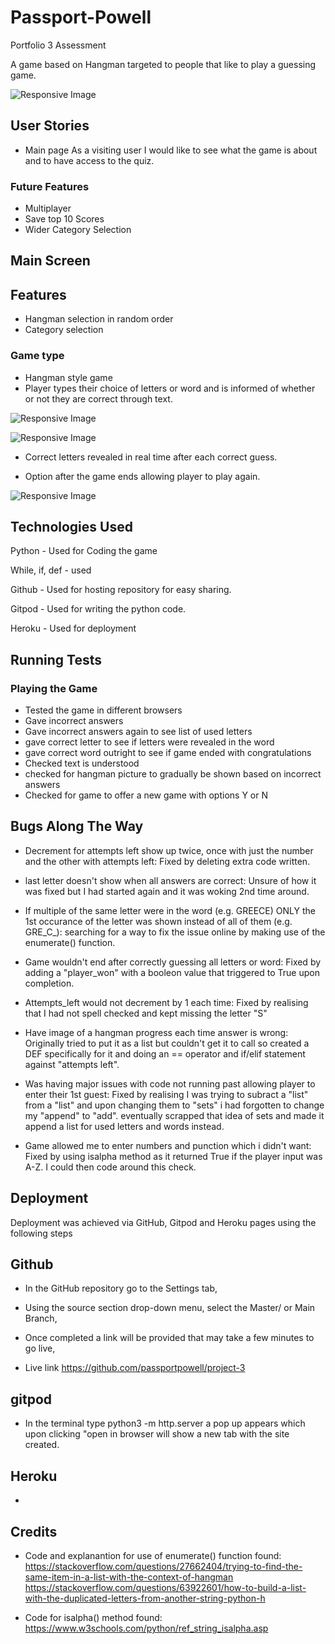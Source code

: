 # Passport-Powell
Portfolio 3 Assessment

A game based on Hangman targeted to people that like to play a guessing game.


![Responsive Image](https://github.com/passportpowell/project-2/blob/main/assets/images/readme.jpg?raw=true)



## User Stories
- Main page
As a visiting user I would like to see what the game is about and to have access to the quiz.


### Future Features
- Multiplayer
- Save top 10 Scores
- Wider Category Selection


## Main Screen

## Features
- Hangman selection in random order
- Category selection


### Game type
- Hangman style game
- Player types their choice of letters or word and is informed of whether or not they are correct through text.


![Responsive Image](https://github.com/passportpowell/project-2/blob/main/assets/images/right-answer.jpg?raw=true)

![Responsive Image](https://github.com/passportpowell/project-2/blob/main/assets/images/wrong-answer.jpg?raw=true)


- Correct letters revealed in real time after each correct guess.

- Option after the game ends allowing player to play again.

![Responsive Image](https://github.com/passportpowell/project-2/blob/main/assets/images/score-popup.jpg?raw=true)



## Technologies Used
Python - Used for Coding the game

While, if, def - used

Github - Used for hosting repository for easy sharing.

Gitpod - Used for writing the python code.

Heroku - Used for deployment


## Running Tests

### Playing the Game
- Tested the game in different browsers
- Gave incorrect answers
- Gave incorrect answers again to see list of used letters
- gave correct letter to see if letters were revealed in the word
- gave correct word outright to see if game ended with congratulations
- Checked text is understood
- checked for hangman picture to gradually be shown based on incorrect answers
- Checked for game to offer a new game with options Y or N


## Bugs Along The Way

- Decrement for attempts left show up twice, once with just the number and the other with attempts left: Fixed by deleting extra code written.

- last letter doesn't show when all answers are correct: Unsure of how it was fixed but I had started again and it was woking 2nd time around.

- If multiple of the same letter were in the word (e.g. GREECE) ONLY the 1st occurance of the letter was shown instead of all of them (e.g. GRE_C_): searching for a way to fix the issue online by making use of the enumerate() function.

- Game wouldn't end after correctly guessing all letters or word: Fixed by adding a "player_won" with a booleon value that triggered to True upon completion.

- Attempts_left would not decrement by 1 each time: Fixed by realising that I had not spell checked and kept missing the letter "S"

- Have image of a hangman progress each time answer is wrong: Originally tried to put it as a list but couldn't get it to call so created a DEF specifically for it and doing an == operator and if/elif statement against "attempts left". 

- Was having major issues with code not running past allowing player to enter their 1st guest: Fixed by realising I was trying to subract a "list" from a "list" and upon changing them to "sets" i had forgotten to change my "append" to "add". eventually scrapped that idea of sets and made it append a list for used letters and words instead.

- Game allowed me to enter numbers and punction which i didn't want: Fixed by using isalpha method as it returned True if the player input was A-Z. I could then code around this check.


## Deployment
Deployment was achieved via GitHub, Gitpod and Heroku pages using the following steps

## Github
 - In the GitHub repository go to the Settings tab,

 - Using the source section drop-down menu, select the Master/ or Main Branch,

 - Once completed a link will be provided that may take a few minutes to go live,

- Live link https://github.com/passportpowell/project-3

## gitpod
 - In the terminal type python3 -m http.server
 a pop up appears which upon clicking "open in browser will show a new tab with the site created.

## Heroku
- 

## Credits
- Code and explanantion for use of enumerate() function found: 
https://stackoverflow.com/questions/27662404/trying-to-find-the-same-item-in-a-list-with-the-context-of-hangman 
https://stackoverflow.com/questions/63922601/how-to-build-a-list-with-the-duplicated-letters-from-another-string-python-h

- Code for isalpha() method found: 
https://www.w3schools.com/python/ref_string_isalpha.asp

